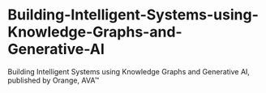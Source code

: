 # Building-Intelligent-Systems-using-Knowledge-Graphs-and-Generative-AI
Building Intelligent Systems using Knowledge Graphs and Generative AI, published by Orange, AVA™
